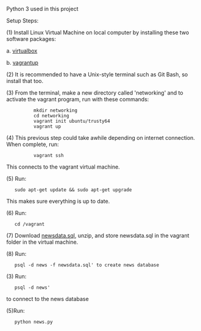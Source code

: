 ﻿
Python 3 used in this project 

Setup Steps: 

(1) Install Linux Virtual Machine on local computer by installing these two software packages: 

a. [virtualbox](https://www.virtualbox.org/wiki/Downloads) 

b. [vagrantup](https://www.vagrantup.com/downloads.html) 
 
(2) It is recommended to have a Unix-style terminal such as Git Bash, so install that too. 

(3) From the terminal, make a new directory called 'networking' and to activate the vagrant program, run with these commands:
              
              mkdir networking
              cd networking
              vagrant init ubuntu/trusty64
              vagrant up
              
(4) This previous step could take awhile depending on internet connection. When complete, run:

              vagrant ssh
    
This connects to the vagrant virtual machine.
              
(5) Run:
       
       sudo apt-get update && sudo apt-get upgrade

This makes sure everything is up to date. 

(6) Run: 

       cd /vagrant

(7) Download [newsdata.sql](https://d17h27t6h515a5.cloudfront.net/topher/2016/August/57b5f748_newsdata/newsdata.zip), unzip, and store newsdata.sql in the vagrant folder in the virtual machine. 

(8) Run: 

       psql -d news -f newsdata.sql' to create news database

(3) Run: 

       psql -d news' 
to connect to the news database


(5)Run: 
       
       python news.py 
         
